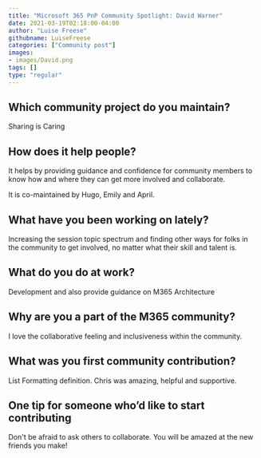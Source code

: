 ```yaml
---
title: "Microsoft 365 PnP Community Spotlight: David Warner"
date: 2021-03-19T02:18:00-04:00
author: "Luise Freese"
githubname: LuiseFreese
categories: ["Community post"]
images:
- images/David.png
tags: []
type: "regular"
---
```


## Which community project do you maintain? 

Sharing is Caring 

## How does it help people?  

 It helps by providing guidance and confidence for community members to know how and where they can get more involved and collaborate. 
 
It is co-maintained by Hugo, Emily and April. 

## What have you been working on lately? 

Increasing the session topic spectrum and finding other ways for folks in the community to get involved, no matter what their skill and talent is.  


## What do you do at work? 

Development and also provide guidance on M365 Architecture 

## Why are you a part of the M365 community? 

I love the collaborative feeling and inclusiveness within the community. 

## What was you first community contribution? 

List Formatting definition. Chris was amazing, helpful and supportive. 

## One tip for someone who’d like to start contributing 

Don't be afraid to ask others to collaborate. You will be amazed at the new friends you make! 

